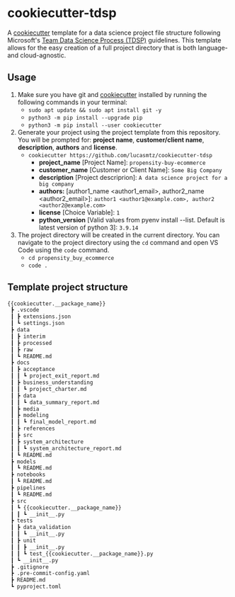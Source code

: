 # cookiecutter-tdsp

A [cookiecutter](https://cookiecutter.readthedocs.io/) template for a data science project file structure following Microsoft's [Team Data Science Process (TDSP)](https://docs.microsoft.com/en-us/azure/machine-learning/team-data-science-process/overview) guidelines.  This template allows for the easy creation of a full project directory that is both language- and cloud-agnostic.

## Usage

1.  Make sure you have git and [cookiecutter](https://cookiecutter.readthedocs.io/) installed by running the following commands in your terminal:
    * `sudo apt update && sudo apt install git -y`
    * `python3 -m pip install --upgrade pip`
    * `python3 -m pip install --user cookiecutter`
2.  Generate your project using the project template from this repository. You will be prompted for: **project name**, **customer/client name**, **description**, **authors** and **license**.
    * `cookiecutter https://github.com/lucasmtz/cookiecutter-tdsp`
        * **project_name** [Project Name]: `propensity-buy-ecommerce`
        * **customer_name** [Customer or Client Name]: `Some Big Company`
        * **description** [Project descriprion]: `A data science project for a big company`
        * **authors:** [author1_name <author1_email>, author2_name <author2_email>]: `author1 <author1@example.com>, author2 <author2@example.com>`
        * **license** [Choice Variable]: `1`
        * **python_version** [Valid values from pyenv install --list. Default is latest version of python 3]: `3.9.14`
3.  The project directory will be created in the current directory.  You can navigate to the project directory using the `cd` command and open VS Code using the `code` command.
    * `cd propensity_buy_ecommerce`
    * `code .`

## Template project structure

```markdown
{{cookiecutter.__package_name}}
 ┣ .vscode
 ┃ ┣ extensions.json
 ┃ ┗ settings.json
 ┣ data
 ┃ ┣ interim
 ┃ ┣ processed
 ┃ ┣ raw
 ┃ ┗ README.md
 ┣ docs
 ┃ ┣ acceptance
 ┃ ┃ ┗ project_exit_report.md
 ┃ ┣ business_understanding
 ┃ ┃ ┗ project_charter.md
 ┃ ┣ data
 ┃ ┃ ┗ data_summary_report.md
 ┃ ┣ media
 ┃ ┣ modeling
 ┃ ┃ ┗ final_model_report.md
 ┃ ┣ references
 ┃ ┣ src
 ┃ ┣ system_architecture
 ┃ ┃ ┗ system_architecture_report.md
 ┃ ┗ README.md
 ┣ models
 ┃ ┗ README.md
 ┣ notebooks
 ┃ ┗ README.md
 ┣ pipelines
 ┃ ┗ README.md
 ┣ src
 ┃ ┗ {{cookiecutter.__package_name}}
 ┃ ┃ ┗ __init__.py
 ┣ tests
 ┃ ┣ data_validation
 ┃ ┃ ┗ __init__.py
 ┃ ┣ unit
 ┃ ┃ ┣ __init__.py
 ┃ ┃ ┗ test_{{cookiecutter.__package_name}}.py
 ┃ ┗ __init__.py
 ┣ .gitignore
 ┣ .pre-commit-config.yaml
 ┣ README.md
 ┗ pyproject.toml
```
